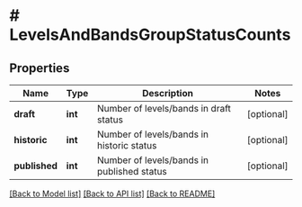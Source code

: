 # # LevelsAndBandsGroupStatusCounts

## Properties

Name | Type | Description | Notes
------------ | ------------- | ------------- | -------------
**draft** | **int** | Number of levels/bands in draft status | [optional]
**historic** | **int** | Number of levels/bands in historic status | [optional]
**published** | **int** | Number of levels/bands in published status | [optional]

[[Back to Model list]](../../README.md#models) [[Back to API list]](../../README.md#endpoints) [[Back to README]](../../README.md)
